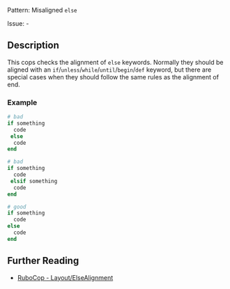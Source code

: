 Pattern: Misaligned `else`

Issue: -

## Description

This cops checks the alignment of `else` keywords. Normally they should
be aligned with an `if`/`unless`/`while`/`until`/`begin`/`def` keyword, but there
are special cases when they should follow the same rules as the
alignment of end.

### Example

```ruby
# bad
if something
  code
 else
  code
end

# bad
if something
  code
 elsif something
  code
end

# good
if something
  code
else
  code
end
```

## Further Reading

* [RuboCop - Layout/ElseAlignment](https://rubocop.readthedocs.io/en/latest/cops_layout/#layoutelsealignment)
